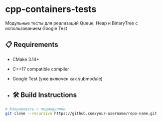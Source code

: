 # cpp-containers-tests
Модульные тесты для реализаций Queue, Heap и BinaryTree с использованием Google Test
## 📋 Requirements
- CMake 3.14+
- C++17 compatible compiler
- Google Test (уже включен как submodule)

- ## 🛠 Build Instructions
```bash
# Клонировать с подмодулями
git clone --recursive https://github.com/your-username/repo-name.git
